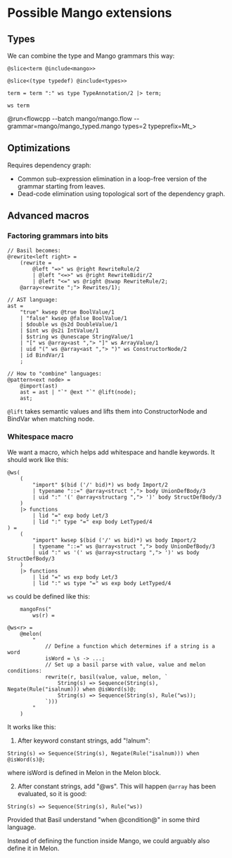 # Possible Mango extensions

## Types

We can combine the type and Mango grammars this way:

``` tools/mango/mango_typed.mango
@slice<term @include<mango>>

@slice<(type typedef) @include<types>>

term = term ":" ws type TypeAnnotation/2 |> term;

ws term
```

@run<flowcpp --batch mango/mango.flow -- grammar=mango/mango_typed.mango types=2 typeprefix=Mt_>

## Optimizations

Requires dependency graph:
- Common sub-expression elimination in a loop-free version of the grammar starting from leaves. 
- Dead-code elimination using topological sort of the dependency graph.

## Advanced macros

### Factoring grammars into bits

``` mango
// Basil becomes:
@rewrite<left right> =
	(rewrite = 
		@left "=>" ws @right RewriteRule/2
		| @left "<=>" ws @right RewriteBidir/2
		| @left "<=" ws @right @swap RewriteRule/2;
	@array<rewrite ";"> Rewrites/1);
```

``` mango
// AST language:
ast = 
	"true" kwsep @true BoolValue/1
	| "false" kwsep @false BoolValue/1
	| $double ws @s2d DoubleValue/1 
	| $int ws @s2i IntValue/1 
	| $string ws @unescape StringValue/1
	| "[" ws @array<ast ","> "]" ws ArrayValue/1
	| uid "(" ws @array<ast ","> ")" ws ConstructorNode/2
	| id BindVar/1
	;

// How to "combine" languages:
@pattern<ext node> =
	@import(ast)
	ast = ast | "`" @ext "`" @lift(node);
	ast;
```

`@lift` takes semantic values and lifts them into ConstructorNode and BindVar when matching node.

### Whitespace macro

We want a macro, which helps add whitespace and handle keywords. It should work like this:

``` mango
@ws(
	(
		"import" $(bid ('/' bid)*) ws body Import/2 
		| typename "::=" @array<struct ","> body UnionDefBody/3
		| uid ":" '(' @array<structarg ","> ')' body StructDefBody/3
	)
	|> functions
		| lid "=" exp body Let/3 
		| lid ":" type "=" exp body LetTyped/4
) =
	(
		"import" kwsep $(bid ('/' ws bid)*) ws body Import/2 
		| typename "::=" ws @array<struct ","> body UnionDefBody/3
		| uid ":" ws '(' ws @array<structarg ","> ')' ws body StructDefBody/3
	)
	|> functions
		| lid "=" ws exp body Let/3 
		| lid ":" ws type "=" ws exp body LetTyped/4
```

`ws` could be defined like this:

``` melon
	mangoFns("
		ws(r) = 

@ws<r> =
	@melon(
		"
			// Define a function which determines if a string is a word
			isWord = \s -> ...;
			// Set up a basil parse with value, value and melon conditions:
			rewrite(r, basil(value, value, melon, `
				String(s) => Sequence(String(s), Negate(Rule("isalnum))) when @isWord(s)@;
				String(s) => Sequence(String(s), Rule("ws));
			`)))
		"
	)
```

It works like this:

1. After keyword constant strings, add "!alnum":

``` basil
String(s) => Sequence(String(s), Negate(Rule("isalnum))) when @isWord(s)@;
```

where isWord is defined in Melon in the Melon block.

2. After constant strings, add "@ws". This will happen `@array` has been evaluated, so it is good:

``` basil
String(s) => Sequence(String(s), Rule("ws))
```

Provided that Basil understand "when @condition@" in some third language.

Instead of defining the function inside Mango, we could arguably also define it in Melon.

